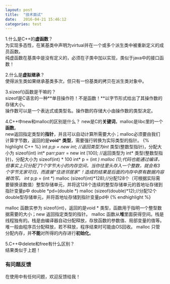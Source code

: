 ```yaml
---
layout: post
title:  "技术面试"
date:   2016-04-21 15:46:12
categories: test
---
```


1.什么是C++的**虚函数**？  
为实现多态性，在某基类中声明为virtual并在一个或多个派生类中被重新定义的成员函数。  
纯虚函数在基类中是没有定义的，必须在子类中加以实现，类似于java中的接口函数！

2.什么是**虚拟继承**？  
使得派生类如果继承基类多次，但只有一份基类的拷贝在派生类对象中。

3.sizeof()函数是干嘛的？  
sizeof是C语言的一种**单目操作符！不是函数！**以字节形式给出了其操作数的存储大小。  
操作数可以是一个表达式或类型名。操作数的存储大小由操作数的类型决定。　
	
4.C++中new和malloc的区别是什么？
new是C的**关键词**，malloc是libc里的一个**函数**。  
new返回指定类型的**指针**，并且可以自动计算所需要大小；malloc必须要由我们计算字节数，返回的是**void* 类型**，需要强行转换为实际类型的指针。
{% highlight C++ %} 
int *p;p = new int; //返回类型为int* 类型(整数型指针)，分配大小为 sizeof(int)
int* parr;parr = new int [100]; //返回类型为 int* 类型(整数型指针)，分配大小为 sizeof(int) * 100
int* p = (int *) malloc (1);代码也能通过编译，但事实上只分配了1个字节大小的内存空间，当你往里头存入一个整数，就会有3个字节无家可归，而直接“住进邻居家”！造成的结果是后面的内存中原有数据内容被改写。
int* p;p = (int *) malloc (sizeof(int)*128);//分配128个（可根据实际需要替换该数值）整型存储单元，并将这128个连续的整型存储单元的首地址存储到指针变量p中
double *pd=(double *) malloc (sizeof(double)*12);//分配12个double型存储单元，并将首地址存储到指针变量pd中
{% endhighlight %}

malloc 函数实参为 sizeof(int)，返回的是void * 类型，函数用于指明一个整型数据需要的大小；new 返回指定类型的指针。
malloc 函数从**堆**里面获得空间。栈是线程独有的。栈是由编译器自动分配释放，存放函数的参数值、局部变量的值等。堆一般由程序员分配释放，若不释放，程序结束时可能由OS回收。
malloc 只管分配内存，并**不能**对所得的内存进行**初始化**。

5.C++中delete和free有什么区别？  
结果类似于上题！

### 有问题反馈
在使用中有任何问题，欢迎反馈给我！
